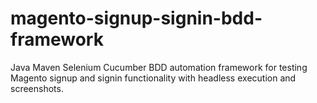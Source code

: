 # magento-signup-signin-bdd-framework
Java Maven Selenium Cucumber BDD automation framework for testing Magento signup and signin functionality with headless execution and screenshots.
